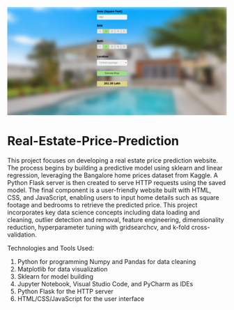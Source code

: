 ![Alt text](https://github.com/AnshBhardwaj001/Real-Estate-Price-Prediction/blob/main/RealEstateWebsite.PNG)
# Real-Estate-Price-Prediction
This project focuses on developing a real estate price prediction website. The process begins by building a predictive model using sklearn and linear regression, leveraging the Bangalore home prices dataset from Kaggle. A Python Flask server is then created to serve HTTP requests using the saved model. The final component is a user-friendly website built with HTML, CSS, and JavaScript, enabling users to input home details such as square footage and bedrooms to retrieve the predicted price. This project incorporates key data science concepts including data loading and cleaning, outlier detection and removal, feature engineering, dimensionality reduction, hyperparameter tuning with gridsearchcv, and k-fold cross-validation.

Technologies and Tools Used:

1. Python for programming Numpy and Pandas for data cleaning
2. Matplotlib for data visualization
3. Sklearn for model building
4. Jupyter Notebook, Visual Studio Code, and PyCharm as IDEs
5. Python Flask for the HTTP server
6. HTML/CSS/JavaScript for the user interface
